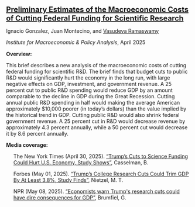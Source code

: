 <p style="margin-bottom: 5px; font-size: 20px;">
<b> <a href="https://impa.american.edu/repealing-the-clean-energy-credits/">Preliminary Estimates of the Macroeconomic Costs of Cutting Federal Funding for Scientific Research</a></b>
</p>

<p style="margin-bottom: 5px;">
Ignacio Gonzalez, Juan Montecino, and <u>Vasudeva Ramaswamy</u>
</p>

<p style="margin-bottom: 15px;">
<i>Institute for Macroeconomic & Policy Analysis</i>, April 2025
</p>

<p style="margin-bottom: 10px;">
<b>Overview:</b> 
</p>

<p style="margin-bottom: 10px;">
This brief describes a new analysis of the macroeconomic costs of cutting federal funding for scientific R&D. The brief finds that budget cuts to public R&D would significantly hurt the economy in the long run, with large negative effects on GDP, investment, and government revenue. A 25 percent cut to public R&D spending would reduce GDP by an amount comparable to the decline in GDP during the Great Recession. Cutting annual public R&D spending in half would making the average American approximately $10,000 poorer (in today’s dollars) than the value implied by the historical trend in GDP. Cutting public R&D would also shrink federal government revenue. A 25 percent cut in R&D would decrease revenue by approximately 4.3 percent annually, while a 50 percent cut would decrease it by 8.6 percent annually.
</p>

<p style="margin-bottom: 10px;">
<b>Media coverage:</b> 
</p>

<p style="margin-bottom: 10px;margin-left: 20px;">
The New York Times (April 30, 2025). <a href="https://www.nytimes.com/2025/04/30/business/trump-science-funding-cuts-economy.html?smid=nytcore-ios-share&referringSource=articleShare">“Trump’s Cuts to Science Funding Could Hurt U.S. Economy, Study Shows”</a>, Casselman, B.
</p>

<p style="margin-bottom: 10px;margin-left: 20px;">
Forbes (May 01, 2025). <a href="https://www.forbes.com/sites/michaeltnietzel/2025/05/01/trumps-college-research-cuts-could-trim-gdp-by-at-least-38-study-finds/">“Trump’s College Research Cuts Could Trim GDP By At Least 3.8%, Study Finds”</a>, Nietzel, M. T.
</p>

<p style="margin-bottom: 30px;margin-left: 20px;">
NPR (May 08, 2025). <a href="https://www.npr.org/2025/05/08/nx-s1-5383918/economists-trump-research-science-cuts-gdp-recession">“Economists warn Trump's research cuts could have dire consequences for GDP”</a>, Brumfiel, G.
</p>

